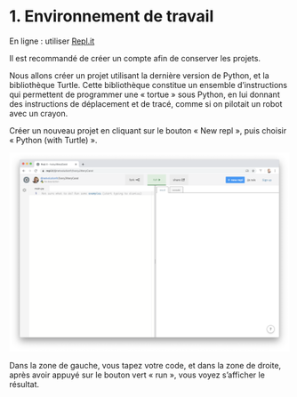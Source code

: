 # 1. Environnement de travail

En ligne : utiliser [Repl.it](https://repl.it)

Il est recommandé de créer un compte afin de conserver les projets.

Nous allons créer un projet utilisant la dernière version de Python, et la bibliothèque Turtle. Cette bibliothèque constitue un ensemble d’instructions qui permettent de programmer une « tortue » sous Python, en lui donnant des instructions de déplacement et de tracé, comme si on pilotait un robot avec un crayon.

Créer un nouveau projet en cliquant sur le bouton « New repl », puis choisir « Python (with Turtle) ».

![Fig 1](img/ecran1.png)

Dans la zone de gauche, vous tapez votre code, et dans la zone de droite, après avoir appuyé sur le bouton vert « run », vous voyez s’afficher le résultat.

